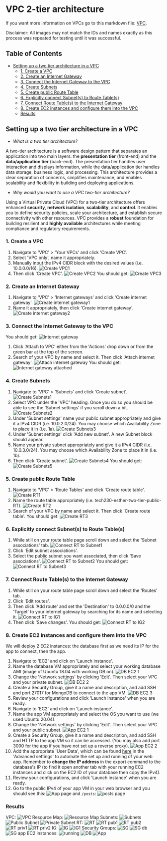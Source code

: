 # VPC 2-tier architecture

If you want more information on VPCs go to this markdown file: [VPC](https://github.com/EstherSlabbert/tech230_AWS/edit/main/VPC.md).

Disclaimer: All images may not match the IDs and names exactly as this process was repeated for testing until it was successful.

## Table of Contents
- [Setting up a two tier architecture in a VPC](#setting-up-a-two-tier-architecture-in-a-vpc)
  - [1. Create a VPC](#create-a-vpc)
  - [2. Create an Internet Gateway](#create-an-internet-gateway)
  - [3. Connect the Internet Gateway to the VPC](#connect-the-internet-gateway-to-the-vpc)
  - [4. Create Subnets](#create-subnets)
  - [5. Create public Route Table](#create-public-route-table)
  - [6. Explicitly connect Subnet(s) to Route Table(s)](#explicitly-connect-subnets-to-route-tables)
  - [7. Connect Route Table(s) to the Internet Gateway](#connect-route-table-to-the-internet-gateway)
  - [8. Create EC2 instances and configure them into the VPC](#create-ec2-instances-and-configure-them-into-the-vpc)
  - [Results](#results)

## <a id="setting-up-a-two-tier-architecture-in-a-vpc">Setting up a two tier architecture in a VPC</a>

- _What is a two tier architecture?_

A two-tier architecture is a software design pattern that separates an application into two main layers: the **presentation tier** (front-end) and the **data/application tier** (back-end). The presentation tier handles user interaction and displays information, while the data/application tier handles data storage, business logic, and processing. This architecture provides a clear separation of concerns, simplifies maintenance, and enables scalability and flexibility in building and deploying applications.

- _Why would you want to use a VPC two-tier architecture?_
 
Using a Virtual Private Cloud (VPC) for a two-tier architecture offers enhanced **security**, **network isolation**, **scalability**, and **control**. It enables you to define security policies, scale your architecture, and establish secure connectivity with other resources. VPC provides a **robust** foundation for building resilient and **highly available** architectures while meeting compliance and regulatory requirements.

### <a id="create-a-vpc">1. Create a VPC</a>

1. Navigate to 'VPC' > 'Your VPCs' and click 'Create VPC'.
2. Select 'VPC only', name it appropriately.
3. Manually input the IPv4 CIDR block with the desired values (i.e. 10.0.0.0/16).
![Create VPC1](/images/1.png)
4. Then click 'Create VPC'.
![Create VPC2](/images/2.png)
You should get:
![Create VPC3](/images/3.png)

### <a id="create-an-internet-gateway">2. Create an Internet Gateway</a>

1. Navigate to 'VPC' > 'Internet gateways' and click 'Create internet gateway'.
![Create internet gateway1](/images/4.png)
2. Name it appropriately, then click 'Create internet gateway'.
![Create internet gateway2](/images/5.png)

### <a id="connect-the-internet-gateway-to-the-vpc">3. Connect the Internet Gateway to the VPC</a>

You should get:
![Internet gateway](/images/6.png)
1. Click 'Attach to VPC' either from the 'Actions' drop down or from the green bar at the top of the screen.
2. Search of your VPC by name and select it. Then click 'Attach internet gateway'.
![Attach internet gateway](/images/7.png)
You should get:
![Internet gateway attached](/images/8.png)

### <a id="create-subnets">4. Create Subnets</a>

1. Navigate to 'VPC' > 'Subnets' and click 'Create subnet'.
![Create Subnets1](/images/9.png)
2. Select VPC under the 'VPC' heading. Once you do so you should be able to see the 'Subnet settings' if you scroll down a bit.
![Create Subnets2](/images/10.png)
3. Under 'Subnet settings' name your public subnet appropriately and give it a IPv4 CIDR (i.e. 10.0.2.0/24). You may choose which Availability Zone to place it in (i.e. 1a).
![Create Subnets3](/images/11.png)
4. Under 'Subnet settings' click 'Add new subnet'. A new Subnet block should appear.
5. Name your private subnet appropriately and give it a IPv4 CIDR (i.e. 10.0.3.0/24). You may choose which Availability Zone to place it in (i.e. 1b).
6. Then click 'Create subnet'.
![Create Subnets4](/images/12.png)
You should get:
![Create Subnets5](/images/13.png)

### <a id="create-public-route-table">5. Create public Route Table</a>

1. Navigate to 'VPC' > 'Route Tables' and click 'Create route table'.
![Create RT1](/images/14.png)
2. Name the route table appropriately (i.e. tech230-esther-two-tier-public-RT).
![Create RT2](/images/15.png)
3. Search of your VPC by name and select it. Then click 'Create route table'.
You should get:
![Create RT3](/images/16.png)

### <a id="explicitly-connect-subnets-to-route-tables">6. Explicitly connect Subnet(s) to Route Table(s)</a>

1. While still on your route table page scroll down and select the 'Subnet associations' tab.
![Connect RT to Subnet1](/images/17.png)
2. Click 'Edit subnet associations'.
3. Select the public subnet you want associated, then click 'Save associations'.
![Connect RT to Subnet2](/images/18.png)
You should get:
![Connect RT to Subnet3](/images/19.png)

### <a id="connect-route-table-to-the-internet-gateway">7. Connect Route Table(s) to the Internet Gateway</a>

1. While still on your route table page scroll down and select the 'Routes' tab.
2. Click 'Edit routes'.
3. Then click 'Add route' and set the 'Destination' to 0.0.0.0/0 and the 'Target' to your internet gateway by searching for its name and selecting it.
![Connect RT to IG1](/images/20.png)
4. Then click 'Save changes'.
You should get:
![Connect RT to IG2](/images/21.png)

### <a id="create-ec2-instances-and-configure-them-into-the-vpc">8. Create EC2 instances and configure them into the VPC</a>

We will deploy 2 EC2 instances: the database first as we need its IP for the app to connect, then the app.
1. Navigate to 'EC2' and click on 'Launch instance'.
2. Name the database VM appropriately and select your working database AMI (image of Ubuntu 18.04 with working DB on).
![DB EC2 1](/images/22.png)
3. Change the 'Network settings' by clicking 'Edit'. Then select your VPC and your private subnet.
![DB EC2 2](/images/db-network-settings.png)
4. Create a Security Group, give it a name and description, and add SSH and port 27017 for MongoDB to connect to the app VM.
![DB EC2 3](/images/24.png)
5. Review your configurations and click 'Launch instance' when you are ready.
6. Navigate to 'EC2' and click on 'Launch instance'.
7. Name the app VM appropriately and select the OS you want to use (we used Ubuntu 20.04).
8. Change the 'Network settings' by clicking 'Edit'. Then select your VPC and your public subnet.
![App EC2 1](/images/25.png)
9. Create a Security Group, give it a name and description, and add SSH and HTTP to the app VM so it can be accessed. (You may also add port 3000 for the app if you have not set up a reverse proxy).
![App EC2 2](/images/26.png)
10. Add the appropriate 'User Data', which can be found [here](https://github.com/EstherSlabbert/tech230_AWS/blob/main/automation.md) in the 'Advanced settings' to automate the set up and running of your web app. Remember to **change the IP address** in the export command to the database's IP (to find it open another tab with your running EC2 instances and click on the EC2 ID of your database then copy the IPv4).
11. Review your configurations, and click 'Launch instance' when you are ready.
12. Go to the public IPv4 of your app VM in your web browser and you should see this:
![App page](/images/page.png)
and `/posts`:
![posts page](/images/posts-page.png)

### <a id="results">Results</a>

VPC:
![VPC](/images/vpc-setup.png)
Resource Map:
![Resource Map](/images/VPC_resource_map.png)
Subnets:
![Subnets](/images/subnets1.png)
![Public Subnet](/images/public-subnet.png)
![Private Subnet](/images/private-subnet.png)
RT:
![RT](/images/route-tables.png)
![RT pub1](/images/public-route-table1.png)
![RT pub2](/images/public-route-table2.png)
![RT priv1](/images/private-route-table1.png)
![RT priv2](/images/private-route-table2.png)
IG:
![IG](/images/internet-gateway.png)
![IG1](/images/internet-gateway1.png)
Security Groups:
![SG](/images/security-groups.png)
![SG db](/images/db-sg.png)
![SG app](/images/app-sg.png)
EC2 instances:
![running](/images/running-instances.png)
![DB](/images/db-instance.png)
![App](/images/app-instance.png)
